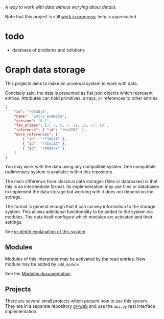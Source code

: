 *A way to work with data without worying about details.*

Note that this project is still [work in progress](./docs/work.md); help is appreciated.

# todo

* database of problems and solutions

# Graph data storage

This projects aims to make an universal system to work with data.

Concisely said, the data is presented as flat json objects which represent entries.
Attributes can hold primitives, arrays, or references to other entries.

```json
{
    "id": "!QS48j5",
    "name": "Entry example",
    "version": "0.1",
    "few_primes": [2, 3, 5, 7, 11, 13, 17, 19],
    "reference": { "id": "!0cGTHT" },
    "more_references": [
        { "id": "!f3UGJA" },
        { "id": "!4ImlZA" },
        { "id": "!bWda7k" }
    ]
}
```

You may work with the data using any compatible system.
One compatible rudimentary system is available within this repository.

The main difference from classical data storages (files or databases) is that this is an intermediate format.
Its implementation may use files or databases to implement the data storage but working with it does not depend on the storage.

The format is general enough that it can convey information to the storage system.
This allows additional functionality to be added to the system via modules.
The data itself configure which modules are activated and their settings.

See [in-depth explanation of this system](./docs/system.md).

## Modules

Modules of this interpreter may be activated by the read entries.
New module may be added by `add_module`.

See the [Modules documentation](./docs/modules.md).

## Projects

There are several small projects which present how to use this system.
They are in a separate repository [gr-web](https://github.com/vaclavblazej/gr-web) and use the `api.py` rest interface implementation.
